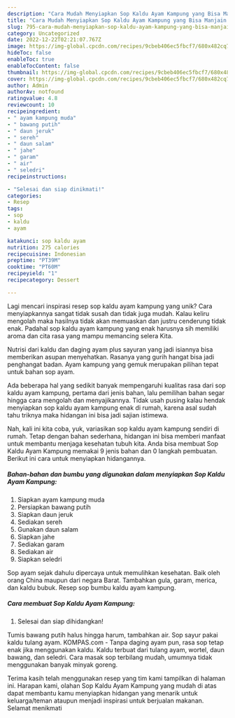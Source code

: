 ```yaml
---
description: "Cara Mudah Menyiapkan Sop Kaldu Ayam Kampung yang Bisa Manjain Lidah"
title: "Cara Mudah Menyiapkan Sop Kaldu Ayam Kampung yang Bisa Manjain Lidah"
slug: 795-cara-mudah-menyiapkan-sop-kaldu-ayam-kampung-yang-bisa-manjain-lidah
category: Uncategorized
date: 2022-12-22T02:21:07.767Z
image: https://img-global.cpcdn.com/recipes/9cbeb406ec5fbcf7/680x482cq70/sop-kaldu-ayam-kampung-foto-resep-utama.jpg
hideToc: false
enableToc: true
enableTocContent: false
thumbnail: https://img-global.cpcdn.com/recipes/9cbeb406ec5fbcf7/680x482cq70/sop-kaldu-ayam-kampung-foto-resep-utama.jpg
cover: https://img-global.cpcdn.com/recipes/9cbeb406ec5fbcf7/680x482cq70/sop-kaldu-ayam-kampung-foto-resep-utama.jpg
author: Admin
authorAv: notfound
ratingvalue: 4.8
reviewcount: 10
recipeingredient:
- " ayam kampung muda"
- " bawang putih"
- " daun jeruk"
- " sereh"
- " daun salam"
- " jahe"
- " garam"
- " air"
- " seledri"
recipeinstructions:

- "Selesai dan siap dinikmati!"
categories:
- Resep
tags:
- sop
- kaldu
- ayam

katakunci: sop kaldu ayam 
nutrition: 275 calories
recipecuisine: Indonesian
preptime: "PT39M"
cooktime: "PT60M"
recipeyield: "1"
recipecategory: Dessert

---
```





Lagi mencari inspirasi resep sop kaldu ayam kampung yang unik? Cara menyiapkannya sangat tidak susah dan tidak juga mudah. Kalau keliru mengolah maka hasilnya tidak akan memuaskan dan justru cenderung tidak enak. Padahal sop kaldu ayam kampung yang enak harusnya sih memiliki aroma dan cita rasa yang mampu memancing selera Kita.





Nutrisi dari kaldu dan daging ayam plus sayuran yang jadi isiannya bisa memberikan asupan menyehatkan. Rasanya yang gurih hangat bisa jadi penghangat badan. Ayam kampung yang gemuk merupakan pilihan tepat untuk bahan sop ayam.

Ada beberapa hal yang sedikit banyak mempengaruhi kualitas rasa dari sop kaldu ayam kampung, pertama dari jenis bahan, lalu pemilihan bahan segar hingga cara mengolah dan menyajikannya. Tidak usah pusing kalau hendak menyiapkan sop kaldu ayam kampung enak di rumah, karena asal sudah tahu triknya maka hidangan ini bisa jadi sajian istimewa.






Nah, kali ini kita coba, yuk, variasikan sop kaldu ayam kampung sendiri di rumah. Tetap dengan bahan sederhana, hidangan ini bisa memberi manfaat untuk membantu menjaga kesehatan tubuh kita. Anda bisa membuat Sop Kaldu Ayam Kampung memakai 9 jenis bahan dan 0 langkah pembuatan. Berikut ini cara untuk menyiapkan hidangannya.

<!--inarticleads1-->

##### Bahan-bahan dan bumbu yang digunakan dalam menyiapkan Sop Kaldu Ayam Kampung:

1. Siapkan  ayam kampung muda
1. Persiapkan  bawang putih
1. Siapkan  daun jeruk
1. Sediakan  sereh
1. Gunakan  daun salam
1. Siapkan  jahe
1. Sediakan  garam
1. Sediakan  air
1. Siapkan  seledri


Sop ayam sejak dahulu dipercaya untuk memulihkan kesehatan. Baik oleh orang China maupun dari negara Barat. Tambahkan gula, garam, merica, dan kaldu bubuk. Resep sop bumbu kaldu ayam kampung. 

<!--inarticleads2-->

##### Cara membuat Sop Kaldu Ayam Kampung:


1. Selesai dan siap dihidangkan!

Tumis bawang putih halus hingga harum, tambahkan air. Sop sayur pakai kaldu tulang ayam. KOMPAS.com - Tanpa daging ayam pun, rasa sop tetap enak jika menggunakan kaldu. Kaldu terbuat dari tulang ayam, wortel, daun bawang, dan seledri. Cara masak sop terbilang mudah, umumnya tidak menggunakan banyak minyak goreng. 

Terima kasih telah menggunakan resep yang tim kami tampilkan di halaman ini. Harapan kami, olahan Sop Kaldu Ayam Kampung yang mudah di atas dapat membantu kamu menyiapkan hidangan yang menarik untuk keluarga/teman ataupun menjadi inspirasi untuk berjualan makanan. Selamat menikmati
